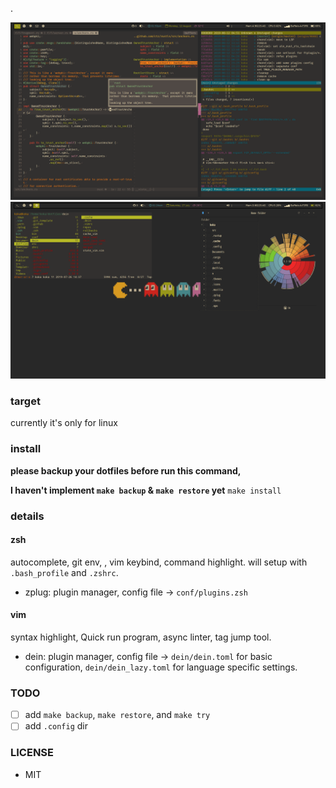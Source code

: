 .

![](./screenshot.png)
![](./i3.png)

### target
currently it's only for linux

### install

**please backup your dotfiles before run this command,**

**I haven't implement `make backup` & `make restore` yet**
`make install`

### details
#### zsh
autocomplete, git env, , vim keybind, command highlight.
will setup with `.bash_profile` and `.zshrc`.
- zplug: plugin manager, config file -> `conf/plugins.zsh`
#### vim
syntax highlight, Quick run program, async linter, tag jump tool.
- dein: plugin manager, config file -> `dein/dein.toml` for basic configuration, `dein/dein_lazy.toml` for language specific settings.

### TODO
- [ ] add `make backup`, `make restore`, and `make try`
- [ ] add `.config` dir

### LICENSE
- MIT
